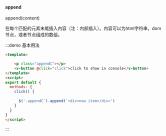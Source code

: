 #### append

append(content) 

在每个匹配的元素末尾插入内容（注：内部插入）。内容可以为html字符串，dom节点，或者节点组成的数组。

:::demo 基本用法
```html
<template>

    <p class="appendC"></p>
    <v-button @click="click">click to show in console</v-button>
</template>
<script>
export default {
  methods: {
    click() {
      
      $('.appendC').append('<div>new item</div>')
    }
  }
}
</script>
```
:::
